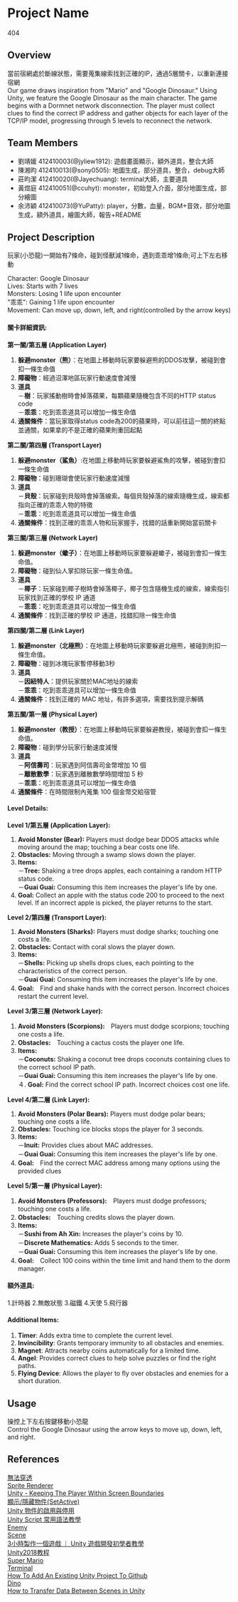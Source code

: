 # Project Name
404

## Overview
當前宿網處於斷線狀態，需要蒐集線索找到正確的IP，通過5層關卡，以重新連接宿網  
Our game draws inspiration from "Mario" and "Google Dinosaur." Using Unity, we feature the Google Dinosaur as the main character.
The game begins with a Dormnet network disconnection. The player must collect clues to find the correct IP address and gather objects for each layer of the TCP/IP model, progressing through 5 levels to reconnect the network.  

## Team Members
- 劉靖媛 412410003(@jyliew1912): 遊戲畫面顯示，額外道具，整合大師
- 陳湘昀 412410013(@sony0505): 地圖生成，部分道具，整合，debug大師
- 莊昀潔 412410020(@Jayechuang): terminal大師，主要道具
- 黃煜庭 412410051(@ccuhyt): monster，初始登入介面，部分地圖生成，部分繪圖
- 余沛穎 412410073(@YuPatty): player，分數，血量，BGM+音效，部分地圖生成，額外道具，繪圖大師，報告+README

## Project Description
玩家(小恐龍)一開始有7條命，碰到怪獸減1條命，遇到乖乖增1條命;可上下左右移動  

Character: Google Dinosaur  
Lives: Starts with 7 lives  
Monsters: Losing 1 life upon encounter  
"乖乖": Gaining 1 life upon encounter  
Movement: Can move up, down, left, and right(controlled by the arrow keys)  

#### 關卡詳細資訊:
**第一關/第五層 (Application Layer)**  
1.	**躲避monster（熊）**：在地圖上移動時玩家要躲避熊的DDOS攻擊，被碰到會扣一條生命值  
3.	**障礙物**：經過沼澤地區玩家行動速度會減慢  
4.	**道具**  
    －**樹**：玩家搖動樹時會掉落蘋果，每顆蘋果隨機包含不同的HTTP status code  
  	－**乖乖**：吃到乖乖道具可以增加一條生命值  
5.  **通關條件**：當玩家取得status code為200的蘋果時，可以前往這一關的終點並通關，如果拿的不是正確的蘋果則重回起點  

**第二關/第四層 (Transport Layer)**  
1.	**躲避monster（鯊魚）**:在地圖上移動時玩家要躲避鯊魚的攻擊，被碰到會扣一條生命值  
2.	**障礙物**：碰到珊瑚會使玩家行動速度減慢  
3.	**道具**  
   －**貝殼**：玩家碰到貝殼時會掉落線索。每個貝殼掉落的線索隨機生成，線索都指向正確的乖乖人物的特徵  
   －**乖乖**：吃到乖乖道具可以增加一條生命值  
4.  **通關條件**：找到正確的乖乖人物和玩家握手，找錯的話重新開始當前關卡  

**第三關/第三層 (Network Layer)**  
1.	**躲避monster（蠍子）**：在地圖上移動時玩家要躲避蠍子，被碰到會扣一條生命值。  
2.	**障礙物**：碰到仙人掌扣除玩家一條生命值。  
3.	**道具**  
   －**椰子**：玩家碰到椰子樹時會掉落椰子，椰子包含隨機生成的線索，線索指引玩家找到正確的學校 IP 通道  
   －**乖乖**：吃到乖乖道具可以增加一條生命值  
4. **通關條件**：找到正確的學校 IP 通道，找錯扣除一條生命值  

**第四關/第二層 (Link Layer)**  
1.	**躲避monster（北極熊）**：在地圖上移動時玩家要躲避北極熊，被碰到則扣一條生命值。  
2.	**障礙物**：碰到冰塊玩家暫停移動3秒  
3.	**道具**  
   －**因紐特人**：提供玩家關於MAC地址的線索  
   －**乖乖**：吃到乖乖道具可以增加一條生命值  
4. **通關條件**：找到正確的 MAC 地址，有許多選項，需要找到提示解碼  

**第五關/第一層 (Physical Layer)**  
1.	**躲避monster（教授）**：在地圖上移動時玩家要躲避教授，被碰到會扣一條生命值。  
2.	**障礙物**：碰到學分玩家行動速度減慢  
3.	**道具**  
   －**阿信壽司**：玩家遇到阿信壽司金幣增加 10 個  
   －**離散數學**：玩家遇到離散數學時間增加 5 秒  
   －**乖乖**：吃到乖乖道具可以增加一條生命值  
4. **通關條件**：在時間限制內蒐集 100 個金幣交給宿管  
    

#### Level Details:  
**Level 1/第五層 (Application Layer):**  
1. **Avoid Monster (Bear):** Players must dodge bear DDOS attacks while moving around the map; touching a bear
costs one life.  
2. **Obstacles:** Moving through a swamp slows down the player.  
3. **Items:**  
  －**Tree:** Shaking a tree drops apples, each containing a random HTTP status code.  
  －**Guai Guai:** Consuming this item increases the player's life by one.  
4. **Goal:** Collect an apple with the status code 200 to proceed to the next level. If an
incorrect apple is picked, the player returns to the start.  
 
**Level 2/第四層 (Transport Layer):**  
1. **Avoid Monsters (Sharks):** Players must dodge sharks; touching one costs a life.  
2. **Obstacles:** Contact with coral slows the player down.  
3. **Items:**  
  －**Shells:** Picking up shells drops clues, each pointing to the characteristics of the
correct person.  
  －**Guai Guai:** Consuming this item increases the player's life by one.  
4. **Goal:**　Find and shake hands with the correct person. Incorrect choices restart the current level.  


**Level 3/第三層 (Network Layer):**    
1. **Avoid Monsters (Scorpions):**　Players must dodge scorpions; touching one costs a life.  
2. **Obstacles:**　Touching a cactus costs the player one life.  
3. **Items:**  
  －**Coconuts:** Shaking a coconut tree drops coconuts containing clues to the correct
school IP path.  
  －**Guai Guai:** Consuming this item increases the player's life by one.  
４. **Goal:** Find the correct school IP path. Incorrect choices cost one life.   

**Level 4/第二層 (Link Layer):**  
1. **Avoid Monsters (Polar Bears):** Players must dodge polar bears; touching one costs a life.  
2. **Obstacles:** Touching ice blocks stops the player for 3 seconds.  
3. **Items:**  
  －**Inuit:** Provides clues about MAC addresses.  
  －**Guai Guai:** Consuming this item increases the player's life by one.  
4. **Goal:**　Find the correct MAC address among many options using the provided clues

**Level 5/第一層 (Physical Layer):**    
1. **Avoid Monsters (Professors):**　Players must dodge professors; touching one costs a life.  
2. **Obstacles:**　Touching credits slows the player down.  
3. **Items:**  
  －**Sushi from Ah Xin:** Increases the player's coins by 10.  
  －**Discrete Mathematics:** Adds 5 seconds to the timer.  
  －**Guai Guai:** Consuming this item increases the player's life by one.  
4. **Goal:**　Collect 100 coins within the time limit and hand them to the dorm manager.  


#### 額外道具:
1.計時器
2.無敵狀態
3.磁鐵
4.天使
5.飛行器

#### Additional Items:  
1. **Timer**: Adds extra time to complete the current level.  
2. **Invincibility**: Grants temporary immunity to all obstacles and enemies.  
3. **Magnet**: Attracts nearby coins automatically for a limited time.  
4. **Angel**: Provides correct clues to help solve puzzles or find the right paths.  
5. **Flying Device**: Allows the player to fly over obstacles and enemies for a short duration.  

## Usage
操控上下左右按鍵移動小恐龍  
Control the Google Dinosaur using the arrow keys to move up, down, left, and right.  

## References
[無法穿透](https://blog.csdn.net/assassinsshadow/article/details/81301556)  
[Sprite Renderer](https://blog.csdn.net/BeUniqueToYou/article/details/74779608)  
[Unity - Keeping The Player Within Screen Boundaries](https://www.youtube.com/watch?v=ailbszpt_AI)  
[顯示/隱藏物件(SetActive)](https://ithelp.ithome.com.tw/articles/10266356?sc=rss.iron)  
[Unity 物件的啟用與停用](https://www.cg.com.tw/UnityCSharp/Content/SetActive.php)  
[Unity Script 常用語法教學](https://www.gameislearning.url.tw/article_content.php?getb=2&foog=9997#google_vignette)  
[Enemy](https://www.youtube.com/watch?v=jvtFUfJ6CP8)  
[Scene](https://www.youtube.com/watch?v=ge3koyyH3nc)  
[3小時製作一個遊戲 ｜ Unity 遊戲開發初學者教學](https://www.youtube.com/watch?v=nPW6tKeapsM)  
[Unity2018教程](https://www.youtube.com/watch?v=99FwnTyyDJg&list=PL_Pb2I110MfGAsoqtDs8-6kEU55wU8CnE)  
[Super Mario](https://www.youtube.com/playlist?list=PLqlFiJjSZ2x1mrMpSQgYdRm8PyWRTg6He)  
[Terminal](https://www.youtube.com/playlist?list=PLf9ofW-QospneJkI2HzX_OzTJavvZkItm)  
[How To Add An Existing Unity Project To Github](https://cadacreate.medium.com/how-to-add-existing-unity-project-to-github-916ad75160e7)  
[Dino](https://www.youtube.com/watch?v=UPvW8kYqxZk)  
[How to Transfer Data Between Scenes in Unity](https://www.youtube.com/watch?si=PHB6wadgr-KPYJZU&v=QG5i6DL7-to&feature=youtu.be)  




